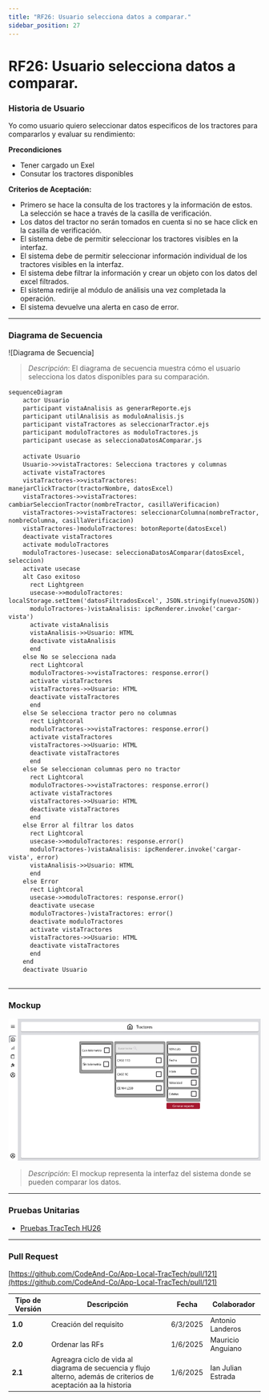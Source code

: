 ```yaml
---
title: "RF26: Usuario selecciona datos a comparar."  
sidebar_position: 27
---
```


# RF26: Usuario selecciona datos a comparar.

### Historia de Usuario

Yo como usuario quiero seleccionar datos especificos de los tractores para compararlos y evaluar su rendimiento:

  **Precondiciones**
  - Tener cargado un Exel
  - Consutar los tractores disponibles

  **Criterios de Aceptación:**
  - Primero se hace la consulta de los tractores y la información de estos. La selección se hace a través de la casilla de verificación.
  - Los datos del tractor no serán tomados en cuenta si no se hace click en la casilla de verificación.
  - El sistema debe de permitir seleccionar los tractores visibles en la interfaz.
  - El sistema debe de permitir seleccionar información individual de los tractores visibles en la interfaz.
  - El sistema debe filtrar la información y crear un objeto con los datos del excel filtrados.
  - El sistema redirije al módulo de análisis una vez completada la operación.
  - El sistema devuelve una alerta en caso de error.

---

### Diagrama de Secuencia

![Diagrama de Secuencia] 

> *Descripción*: El diagrama de secuencia muestra cómo el usuario selecciona los datos disponibles para su comparación.

```mermaid
sequenceDiagram
    actor Usuario
    participant vistaAnalisis as generarReporte.ejs
    participant utilAnalisis as moduloAnalisis.js
    participant vistaTractores as seleccionarTractor.ejs
    participant moduloTractores as moduloTractores.js
    participant usecase as seleccionaDatosAComparar.js

    activate Usuario
    Usuario->>vistaTractores: Selecciona tractores y columnas
    activate vistaTractores
    vistaTractores->>vistaTractores: manejarClickTractor(tractorNombre, datosExcel)
    vistaTractores->>vistaTractores: cambiarSeleccionTractor(nombreTractor, casillaVerificacion)
    vistaTractores->>vistaTractores: seleccionarColumna(nombreTractor, nombreColumna, casillaVerificacion)
    vistaTractores-)moduloTractores: botonReporte(datosExcel)
    deactivate vistaTractores
    activate moduloTractores
    moduloTractores-)usecase: seleccionaDatosAComparar(datosExcel, seleccion)
    activate usecase
    alt Caso exitoso
      rect Lightgreen    
      usecase->>moduloTractores: localStorage.setItem('datosFiltradosExcel', JSON.stringify(nuevoJSON))
      moduloTractores-)vistaAnalisis: ipcRenderer.invoke('cargar-vista')
      activate vistaAnalisis
      vistaAnalisis->>Usuario: HTML
      deactivate vistaAnalisis
      end
    else No se selecciona nada
      rect Lightcoral
      moduloTractores->>vistaTractores: response.error()
      activate vistaTractores
      vistaTractores->>Usuario: HTML
      deactivate vistaTractores
      end
    else Se selecciona tractor pero no columnas
      rect Lightcoral
      moduloTractores->>vistaTractores: response.error()
      activate vistaTractores
      vistaTractores->>Usuario: HTML
      deactivate vistaTractores
      end
    else Se seleccionan columnas pero no tractor
      rect Lightcoral
      moduloTractores->>vistaTractores: response.error()
      activate vistaTractores
      vistaTractores->>Usuario: HTML
      deactivate vistaTractores
      end
    else Error al filtrar los datos
      rect Lightcoral
      usecase->>moduloTractores: response.error()
      moduloTractores-)vistaAnalisis: ipcRenderer.invoke('cargar-vista', error)
      vistaAnalisis->>Usuario: HTML
      end
    else Error
      rect Lightcoral
      usecase->>moduloTractores: response.error()
      deactivate usecase
      moduloTractores-)vistaTractores: error()
      deactivate moduloTractores
      activate vistaTractores
      vistaTractores->>Usuario: HTML
      deactivate vistaTractores
      end
    end
    deactivate Usuario
    
```
---

### Mockup

![Mockup](./mockups/MockupSeleccionarTractores.png)

> *Descripción*: El mockup representa la interfaz del sistema donde se pueden comparar los datos.

---

### Pruebas Unitarias 




- [Pruebas TracTech HU26](https://docs.google.com/spreadsheets/d/1W-JW32dTsfI22-Yl5LydMhiu-oXHH_xo3hWvK6FHeLw/edit?gid=871428003#gid=871428003)

---

### Pull Request
[https://github.com/CodeAnd-Co/App-Local-TracTech/pull/121](https://github.com/CodeAnd-Co/App-Local-TracTech/pull/121)

| **Tipo de Versión** | **Descripción**              | **Fecha**  | **Colaborador**          |
| ------------------- | ---------------------------- | ---------- | ------------------------ |
| **1.0**             | Creación del requisito       | 6/3/2025   | Antonio Landeros         |
| **2.0**             | Ordenar las RFs              | 1/6/2025   | Mauricio Anguiano          |
| **2.1**             | Agreagra ciclo de vida al diagrama de secuencia y flujo alterno, además de criterios de aceptación aa la historia             | 1/6/2025   | Ian Julian Estrada          |  